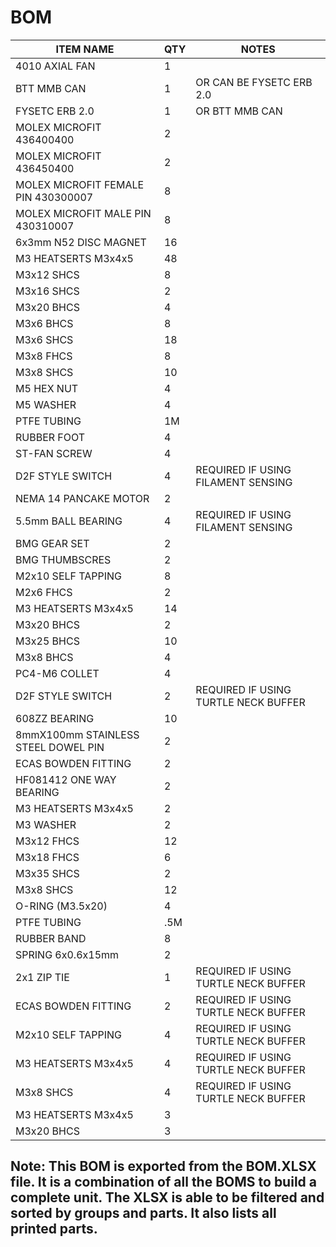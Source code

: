 # BOM

ITEM NAME | QTY | NOTES
--- | --- | ---
4010 AXIAL FAN | 1 | 
BTT MMB CAN | 1 | OR CAN BE FYSETC ERB 2.0
FYSETC ERB 2.0 | 1 | OR BTT MMB CAN
MOLEX MICROFIT 436400400 | 2 | 
MOLEX MICROFIT 436450400 | 2 | 
MOLEX MICROFIT FEMALE PIN 430300007 | 8 | 
MOLEX MICROFIT MALE PIN 430310007 | 8 | 
6x3mm N52 DISC MAGNET | 16 | 
M3 HEATSERTS M3x4x5 | 48 | 
M3x12 SHCS | 8 | 
M3x16 SHCS | 2 | 
M3x20 BHCS | 4 | 
M3x6 BHCS | 8 | 
M3x6 SHCS | 18 | 
M3x8 FHCS | 8 | 
M3x8 SHCS | 10 | 
M5 HEX NUT | 4 | 
M5 WASHER | 4 | 
PTFE TUBING | 1M | 
RUBBER FOOT | 4 | 
ST-FAN SCREW | 4 | 
D2F STYLE SWITCH | 4 | REQUIRED IF USING FILAMENT SENSING
NEMA 14 PANCAKE MOTOR | 2 | 
5.5mm BALL BEARING | 4 | REQUIRED IF USING FILAMENT SENSING
BMG GEAR SET | 2 | 
BMG THUMBSCRES | 2 | 
M2x10 SELF TAPPING | 8 | 
M2x6 FHCS | 2 | 
M3 HEATSERTS M3x4x5 | 14 | 
M3x20 BHCS | 2 | 
M3x25 BHCS | 10 | 
M3x8 BHCS | 4 | 
PC4-M6 COLLET | 4 | 
D2F STYLE SWITCH | 2 | REQUIRED IF USING TURTLE NECK BUFFER
608ZZ BEARING | 10 | 
8mmX100mm STAINLESS STEEL DOWEL PIN | 2 | 
ECAS BOWDEN FITTING | 2 | 
HF081412 ONE WAY BEARING | 2 | 
M3 HEATSERTS M3x4x5 | 2 | 
M3 WASHER | 2 | 
M3x12 FHCS | 12 | 
M3x18 FHCS | 6 | 
M3x35 SHCS | 2 | 
M3x8 SHCS | 12 | 
O-RING (M3.5x20) | 4 | 
PTFE TUBING | .5M | 
RUBBER BAND | 8 | 
SPRING 6x0.6x15mm | 2 | 
2x1 ZIP TIE | 1 | REQUIRED IF USING TURTLE NECK BUFFER
ECAS BOWDEN FITTING | 2 | REQUIRED IF USING TURTLE NECK BUFFER
M2x10 SELF TAPPING | 4 | REQUIRED IF USING TURTLE NECK BUFFER
M3 HEATSERTS M3x4x5 | 4 | REQUIRED IF USING TURTLE NECK BUFFER
M3x8 SHCS | 4 | REQUIRED IF USING TURTLE NECK BUFFER
M3 HEATSERTS M3x4x5 | 3 | 
M3x20 BHCS | 3 | 

## Note: This BOM is exported from the BOM.XLSX file. It is a combination of all the BOMS to build a complete unit. The XLSX is able to be filtered and sorted by groups and parts. It also lists all printed parts. 
